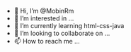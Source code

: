 - 👋 Hi, I’m @MobinRm
- 👀 I’m interested in ...
- 🌱 I’m currently learning html-css-java
- 💞️ I’m looking to collaborate on ...
- 📫 How to reach me ...

<!---
MobinRm/MobinRm is a ✨ special ✨ repository because its `README.md` (this file) appears on your GitHub profile.
You can click the Preview link to take a look at your changes.
--->
